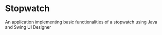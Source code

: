 # Stopwatch
An application implementing basic functionalities of a stopwatch using Java and Swing UI Designer
